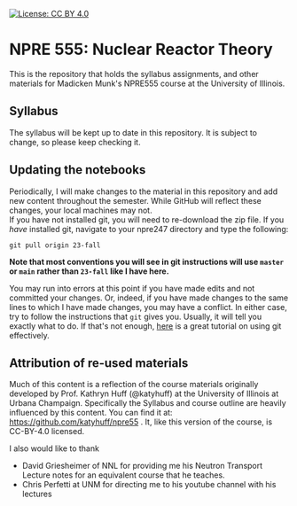 
[![License: CC BY 4.0](https://licensebuttons.net/l/by/4.0/80x15.png)](http://creativecommons.org/licenses/by/4.0/)

# NPRE 555: Nuclear Reactor Theory 

This is the repository that holds the syllabus
assignments, and other materials for Madicken Munk's NPRE555 course 
at the University of Illinois. 


## Syllabus

The syllabus will be kept up to date in this repository. It is subject to 
change, so please keep checking it.

## Updating the notebooks

Periodically, I will make changes to the material in this repository
and add new content throughout the semester. While GitHub will reflect these
changes, your local machines may not.  
If you have not installed git, you will need to re-download the
zip file. If you *have* installed git, navigate to your npre247 directory and
type the following:

```
git pull origin 23-fall
```

**Note that most conventions you will see in git instructions will use `master` 
 or `main` rather than `23-fall` like I have here.**

You may run into errors at this point if you have made edits and not committed
your changes.  Or, indeed, if you have made changes to the same lines to which
I have made changes, you may have a conflict. In either case, try to follow the
instructions that `git` gives you. Usually, it will tell you exactly what to
do.  If that's not enough, [here](http://swcarpentry.github.io/git-novice/) is
a great tutorial on using git effectively.

## Attribution of re-used materials

Much of this content is a reflection of the course materials originally
developed by Prof. Kathryn Huff (@katyhuff) at the University of Illinois at Urbana
Champaign. Specifically the Syllabus and course outline are heavily
influenced by this content. You can find it at:
https://github.com/katyhuff/npre55 . It, like this version of the course, is
CC-BY-4.0 licensed.  

I also would like to thank 
* David Griesheimer of NNL for providing me his 
  Neutron Transport Lecture notes for an equivalent course that he teaches.
* Chris Perfetti at UNM for directing me to his youtube channel with his
  lectures

